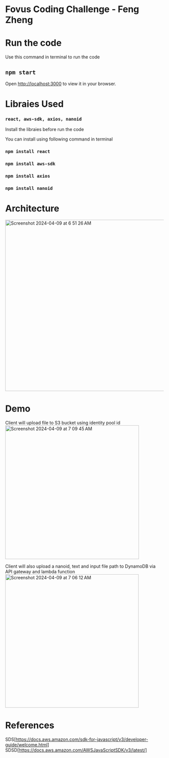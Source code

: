 # Fovus Coding Challenge - Feng Zheng 

# Run the code
Use this command in terminal to run the code
## `npm start`
Open [http://localhost:3000](http://localhost:3000) to view it in your browser.

# Libraies Used
### `react, aws-sdk, axios, nanoid`
Install the libraies before run the code


You can install using following command in terminal
### `npm install react`
### `npm install aws-sdk`
### `npm install axios`
### `npm install nanoid`

# Architecture
<img width="544" alt="Screenshot 2024-04-09 at 6 51 26 AM" src="https://github.com/FengZheng99/fovus-challenge-feng/assets/46905932/48cb6cff-87b7-430b-b4c5-8e0f76d35d7e">

# Demo
Client will upload file to S3 bucket using identity pool id
<img width="425" alt="Screenshot 2024-04-09 at 7 09 45 AM" src="https://github.com/FengZheng99/fovus-challenge-feng/assets/46905932/43dfb870-cdd0-413e-986d-87a80ae2121f">

Client will also upload a nanoid, text and input file path to DynamoDB via API gateway and lambda function
<img width="424" alt="Screenshot 2024-04-09 at 7 06 12 AM" src="https://github.com/FengZheng99/fovus-challenge-feng/assets/46905932/ee35d000-07a9-43f2-91d5-79718ef48139">


# References
SDS[https://docs.aws.amazon.com/sdk-for-javascript/v3/developer-guide/welcome.html]
SDSD[https://docs.aws.amazon.com/AWSJavaScriptSDK/v3/latest/]
